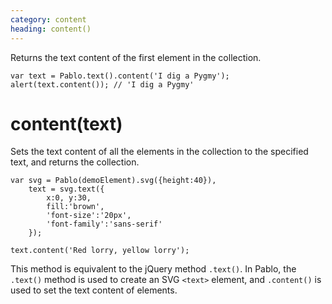 ```yaml
---
category: content
heading: content()
---
```


Returns the text content of the first element in the collection.

    var text = Pablo.text().content('I dig a Pygmy');
    alert(text.content()); // 'I dig a Pygmy'


# content(text)

Sets the text content of all the elements in the collection to the specified text, and returns the collection.

    var svg = Pablo(demoElement).svg({height:40}),
        text = svg.text({
            x:0, y:30,
            fill:'brown',
            'font-size':'20px',
            'font-family':'sans-serif'
        });

    text.content('Red lorry, yellow lorry');

This method is equivalent to the jQuery method `.text()`. In Pablo, the `.text()` method is used to create an SVG `<text>` element, and `.content()` is used to set the text content of elements.
